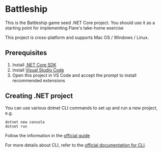 # Battleship

This is the Battleship game seed .NET Core project. You should use it as a starting point for implementing Flare's take-home exercise

This project is cross-platform and supports Mac OS / Windows / Linux.

## Prerequisites

1. Install [.NET Core SDK](https://dotnet.microsoft.com/download)
2. Install [Visual Studio Code](https://code.visualstudio.com/)
3. Open this project in VS Code and accept the prompt to install recommended extensions

## Creating .NET project

You can use various dotnet CLI commands to set up and run a new project, e.g.
```
dotnet new console
dotnet run
```
Follow the information in the [official guide](https://docs.microsoft.com/en-us/dotnet/core/tutorials/with-visual-studio-code)

For more details about CLI, refer to the [official documentation for CLI](https://docs.microsoft.com/en-us/dotnet/core/tools/?tabs=netcore2x).
